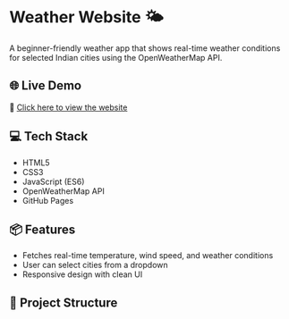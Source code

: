 # Weather Website 🌤️

A beginner-friendly weather app that shows real-time weather conditions for selected Indian cities using the OpenWeatherMap API.

## 🌐 Live Demo
🔗 [Click here to view the website](https://devashree-sawant.github.io/weather-website/)

## 💻 Tech Stack
- HTML5
- CSS3
- JavaScript (ES6)
- OpenWeatherMap API
- GitHub Pages

## 📦 Features
- Fetches real-time temperature, wind speed, and weather conditions
- User can select cities from a dropdown
- Responsive design with clean UI

## 📁 Project Structure

